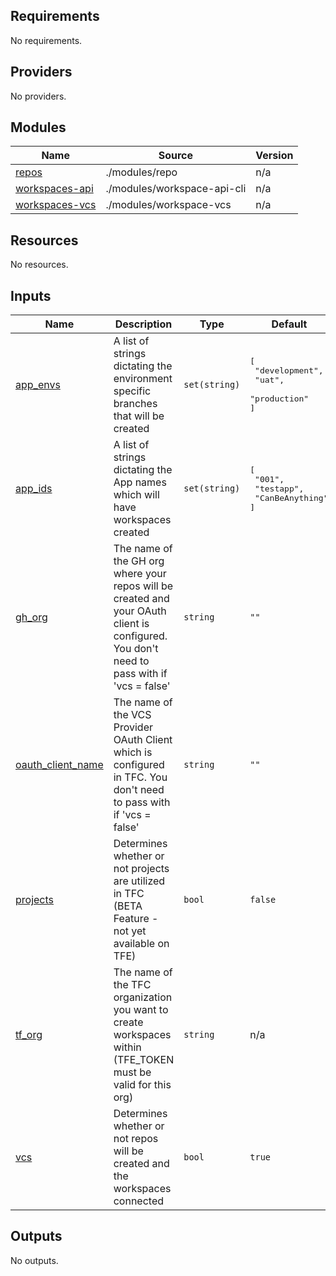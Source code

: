 ## Requirements

No requirements.

## Providers

No providers.

## Modules

| Name | Source | Version |
|------|--------|---------|
| <a name="module_repos"></a> [repos](#module\_repos) | ./modules/repo | n/a |
| <a name="module_workspaces-api"></a> [workspaces-api](#module\_workspaces-api) | ./modules/workspace-api-cli | n/a |
| <a name="module_workspaces-vcs"></a> [workspaces-vcs](#module\_workspaces-vcs) | ./modules/workspace-vcs | n/a |

## Resources

No resources.

## Inputs

| Name | Description | Type | Default | Required |
|------|-------------|------|---------|:--------:|
| <a name="input_app_envs"></a> [app\_envs](#input\_app\_envs) | A list of strings dictating the environment specific branches that will be created | `set(string)` | <pre>[<br>  "development",<br>  "uat",<br>  "production"<br>]</pre> | no |
| <a name="input_app_ids"></a> [app\_ids](#input\_app\_ids) | A list of strings dictating the App names which will have workspaces created | `set(string)` | <pre>[<br>  "001",<br>  "testapp",<br>  "CanBeAnything"<br>]</pre> | no |
| <a name="input_gh_org"></a> [gh\_org](#input\_gh\_org) | The name of the GH org where your repos will be created and your OAuth client is configured.  You don't need to pass with if 'vcs = false' | `string` | `""` | no |
| <a name="input_oauth_client_name"></a> [oauth\_client\_name](#input\_oauth\_client\_name) | The name of the VCS Provider OAuth Client which is configured in TFC.  You don't need to pass with if 'vcs = false' | `string` | `""` | no |
| <a name="input_projects"></a> [projects](#input\_projects) | Determines whether or not projects are utilized in TFC (BETA Feature - not yet available on TFE) | `bool` | `false` | no |
| <a name="input_tf_org"></a> [tf\_org](#input\_tf\_org) | The name of the TFC organization you want to create workspaces within (TFE\_TOKEN must be valid for this org) | `string` | n/a | yes |
| <a name="input_vcs"></a> [vcs](#input\_vcs) | Determines whether or not repos will be created and the workspaces connected | `bool` | `true` | no |

## Outputs

No outputs.
